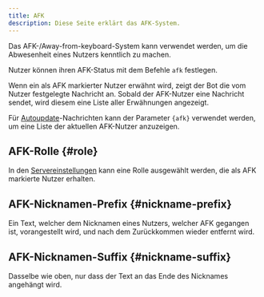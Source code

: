 ```yaml
---
title: AFK
description: Diese Seite erklärt das AFK-System.
---
```


Das AFK-/Away-from-keyboard-System kann verwendet werden, um die Abwesenheit eines Nutzers kenntlich zu machen.

Nutzer können ihren AFK-Status mit dem Befehle `afk` festlegen.

Wenn ein als AFK markierter Nutzer erwähnt wird, zeigt der Bot die vom Nutzer festgelegte Nachricht an. Sobald der AFK-Nutzer eine Nachricht sendet, wird diesem eine Liste aller Erwähnungen angezeigt.

Für [Autoupdate](/autoupdate)-Nachrichten kann der Parameter `{afk}` verwendet werden, um eine Liste der aktuellen AFK-Nutzer anzuzeigen.

## AFK-Rolle {#role}

In den [Servereinstellungen](https://tomatenkuchen.com/dashboard/settings#afkRole) kann eine Rolle ausgewählt werden, die als AFK markierte Nutzer erhalten.

## AFK-Nicknamen-Prefix {#nickname-prefix}

Ein Text, welcher dem Nicknamen eines Nutzers, welcher AFK gegangen ist, vorangestellt wird, und nach dem Zurückkommen wieder entfernt wird.

## AFK-Nicknamen-Suffix {#nickname-suffix}

Dasselbe wie oben, nur dass der Text an das Ende des Nicknames angehängt wird.
